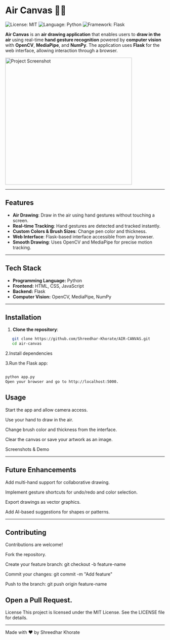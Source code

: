 # Air Canvas 🎨✨

![License: MIT](https://img.shields.io/badge/License-MIT-yellow.svg)
![Language: Python](https://img.shields.io/badge/Language-Python-blue.svg)
![Framework: Flask](https://img.shields.io/badge/Framework-Flask-red.svg)

**Air Canvas** is an **air drawing application** that enables users to **draw in the air** using real-time **hand gesture recognition** powered by **computer vision** with **OpenCV**, **MediaPipe**, and **NumPy**. The application uses **Flask** for the web interface, allowing interaction through a browser.

<img src="https://shreedharkhorate-portfolio.netlify.app/image/projects-image/aircanvas.png" alt="Project Screenshot" width="400"/> <!-- Replace with your project image -->
<!-- Replace with your project GIF -->

---

## Features

- **Air Drawing**: Draw in the air using hand gestures without touching a screen.  
- **Real-time Tracking**: Hand gestures are detected and tracked instantly.  
- **Custom Colors & Brush Sizes**: Change pen color and thickness.  
- **Web Interface**: Flask-based interface accessible from any browser.  
- **Smooth Drawing**: Uses OpenCV and MediaPipe for precise motion tracking.  

---

## Tech Stack

- **Programming Language:** Python  
- **Frontend:** HTML, CSS, JavaScript  
- **Backend:** Flask  
- **Computer Vision:** OpenCV, MediaPipe, NumPy  

---

## Installation

1. **Clone the repository**:  
```bash
   git clone https://github.com/Shreedhar-Khorate/AIR-CANVAS.git
   cd air-canvas
 ```
2.Install dependencies


3.Run the Flask app:

 ```bash

python app.py
Open your browser and go to http://localhost:5000.
 ```

## Usage
Start the app and allow camera access.

Use your hand to draw in the air.

Change brush color and thickness from the interface.

Clear the canvas or save your artwork as an image.

Screenshots & Demo

---
## Future Enhancements
Add multi-hand support for collaborative drawing.

Implement gesture shortcuts for undo/redo and color selection.

Export drawings as vector graphics.

Add AI-based suggestions for shapes or patterns.

---

## Contributing
Contributions are welcome!

Fork the repository.

Create your feature branch: git checkout -b feature-name

Commit your changes: git commit -m "Add feature"

Push to the branch: git push origin feature-name

Open a Pull Request.
---
License
This project is licensed under the MIT License.
See the LICENSE file for details.

---

Made with ❤️ by Shreedhar Khorate
